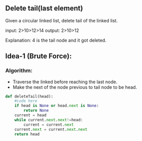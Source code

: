 ## Delete tail(last element)

Given a circular linked list, delete tail of the linked list.

input: 2>10>12>14
output: 2>10>12

Explanation: 4 is the tail node and it got deleted.

## Idea-1 (Brute Force):

### Algorithm:

- Traverse the linked before reaching the last node.
- Make the next of the node previous to tail node to be head.

```py
def deleteTail(head):
    #code here
    if head is None or head.next is None:
        return None
    current = head
    while current.next.next!=head:
        current = current.next
    current.next = current.next.next
    return head

```
